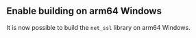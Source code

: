 ## Enable building on arm64 Windows

It is now possible to build the `net_ssl` library on arm64 Windows.
